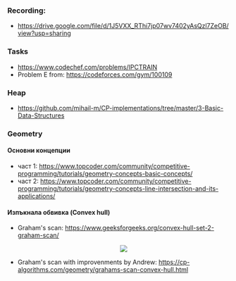 ### Recording:
- https://drive.google.com/file/d/1J5VXX_RThi7jp07wv7402yAsQzl7ZeOB/view?usp=sharing

### Tasks
- https://www.codechef.com/problems/IPCTRAIN
- Problem E from: https://codeforces.com/gym/100109

### Heap
- https://github.com/mihail-m/CP-implementations/tree/master/3-Basic-Data-Structures

### Geometry
#### Основни концепции
- част 1: https://www.topcoder.com/community/competitive-programming/tutorials/geometry-concepts-basic-concepts/
- част 2: https://www.topcoder.com/community/competitive-programming/tutorials/geometry-concepts-line-intersection-and-its-applications/
#### Изпъкнала обвивка (Convex hull)
- Graham's scan: https://www.geeksforgeeks.org/convex-hull-set-2-graham-scan/
  <p align="center">
    <img src="https://upload.wikimedia.org/wikipedia/commons/7/71/GrahamScanDemo.gif">
  </p>
- Graham's scan with improvenments by Andrew: https://cp-algorithms.com/geometry/grahams-scan-convex-hull.html


